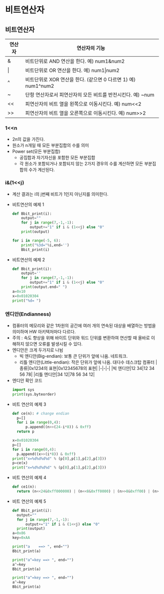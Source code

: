 비트연산자
======
## 비트연산자
|연산자|연산자의 기능|
|------|------------|
|&|비트단위로 AND 연산을 한다. 예) num1&num2|
|\||비트단위로 OR 연산을 한다. 예) num1\|num2|
|^|비트단위로 XOR 연산을 한다. (같으면 0 다르면 1) 예) num1^num2|
|~|단항 연산자로서 피연산자의 모든 비트를 반전시킨다. 예) ~num|
|<<|피연산자의 비트 열을 왼쪽으로 이동시킨다. 예) num<<2|
|>>|피연산자의 비트 열을 오른쪽으로 이동시킨다. 예) num>>2|

### 1<<n
- 2n의 값을 가진다.
- 원소가 n개일 때 모든 부분집합의 수를 의미
- Power set(모든 부분집합)
  - 공집합과 자기자신을 포함한 모든 부분집합
  - 각 원소가 포함되거나 포함되지 않는 2가지 경우의 수를 계산하면 모든 부분집합의 수가 계산된다.

### i&(1<<j)
- 계산 결과는 i의 j번째 비트가 1인지 아닌지를 의미한다.

- 비트연산의 예제 1
    ```python
    def Bbit_print(i):
        output=""
        for j in range(7,-1,-1):
            output+="1" if i & (1<<j) else "0"
        print(output)

    for i in range(-5, 6):
        print("%3d="%i,end='')
        Bbit_print(i)
    ```
- 비트연산의 예제 2
    ```python
    def Bbit_print(i):
        output=''
        for j in range(7,-1,-1):
            output+="1" if i & (1<<j) else "0"
        print(output.end=" ")
    a=0x10
    x=0x01020304
    print("%d= ")
    ```
### 엔디안(Endianness)
- 컴퓨터의 메모리와 같은 1차원의 공간에 여러 개의 연속된 대상을 배열하는 방법을 의미하며 HW 아키텍처마다 다르다.
- 주의 : 속도 향상을 위해 바이트 단위와 워드 단위를 변환하여 연산할 때 올바로 이해하지 않으면 오류를 발생시킬 수 있다.
- 엔디안은 크게 두가지로 나뉨
  - 빅 엔디안(Big-endian): 보통 큰 단위가 앞에 나옴. 네트워크.
  - 리틀 엔디안(Little-endian): 작은 단위가 앞에 나옴. 대다수 데스크탑 컴퓨터
    |종류|0x1234의 표현|0x12345678의 표현|
    |-|-|-|
    |빅 엔디안|12 34|12 34 56 78|
    |리틀 엔디안|34 12|78 56 34 12|
- 엔디안 확인 코드
  ```python
  import sys
  print(sys.byteorder)
  ``` 
- 비트 연산의 예제 3 
  ```python
  def ce(n): # change endian
    p=[]
    for i in range(0,4):
        p.append((n>>(24-i*8)) & 0xff)
    return p

  x=0x01020304
  p=[]
  for i in range(0,4):
    p.append((x>>(i*8)) & 0xff)
  print("x=%d%d%d%d" % (p[0],p[1],p[2],p[3]))
  p=ce(x)
  print("x=%d%d%d%d" % (p[0],p[1],p[2],p[3]))
  ```
- 비트 연산의 예제 4
  ```python
  def ce1(n):
    return (n<<24&0xff000000) | (n<<8&0xff0000) | (n>>8&0xff00) | (n>>24&0xff)
  ```
- 비트 연산의 예제 5
  ```python
  def Bbit_print(i):
    output=""
    for j in range(7,-1,-1):
        output+="1" if i & (1<<j) else "0"
    print(output)
  a=0x86
  key=0xAA

  print("a    ==> ", end="")
  Bbit_print(a)

  print("a^=key ==> ", end="")
  a^=key
  Bbit_print(a)

  print("a^=key ==> ", end="")
  a^=key
  Bbit_print(a)
  ```
